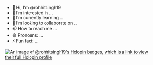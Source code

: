 - 👋 Hi, I’m @rohhitsingh19
- 👀 I’m interested in ...
- 🌱 I’m currently learning ...
- 💞️ I’m looking to collaborate on ...
- 📫 How to reach me ...
- 😄 Pronouns: ...
- ⚡ Fun fact: ...

<!---
rohhitsingh19/rohhitsingh19 is a ✨ special ✨ repository because its `README.md` (this file) appears on your GitHub profile.
You can click the Preview link to take a look at your changes.
--->
[![An image of @rohhitsingh19's Holopin badges, which is a link to view their full Holopin profile](https://holopin.me/rohhitsingh19)](https://holopin.io/@rohhitsingh19)
